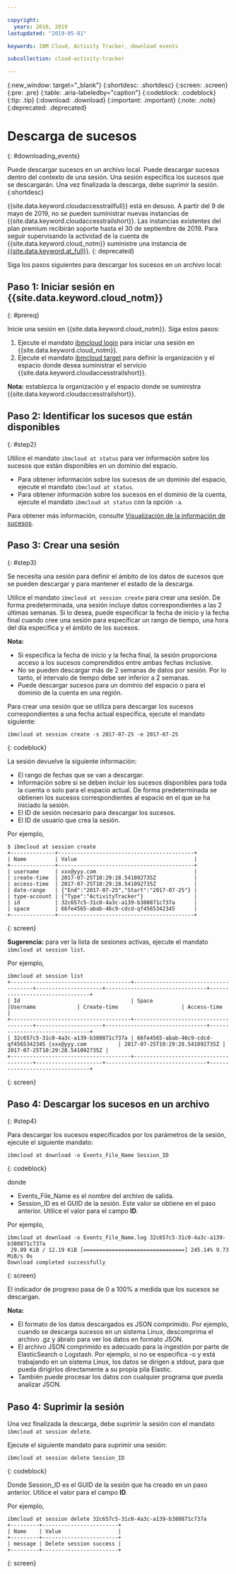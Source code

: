 ```yaml
---

copyright:
  years: 2016, 2019
lastupdated: "2019-05-01"

keywords: IBM Cloud, Activity Tracker, download events

subcollection: cloud-activity-tracker

---
```


{:new_window: target="_blank"}
{:shortdesc: .shortdesc}
{:screen: .screen}
{:pre: .pre}
{:table: .aria-labeledby="caption"}
{:codeblock: .codeblock}
{:tip: .tip}
{:download: .download}
{:important: .important}
{:note: .note}
{:deprecated: .deprecated}

# Descarga de sucesos
{: #downloading_events}

Puede descargar sucesos en un archivo local. Puede descargar sucesos dentro del contexto de una sesión. Una sesión especifica los sucesos que se descargarán. Una vez finalizada la descarga, debe suprimir la sesión.
{:shortdesc}

{{site.data.keyword.cloudaccesstrailfull}} está en desuso. A partir del 9 de mayo de 2019, no se pueden suministrar nuevas instancias de {{site.data.keyword.cloudaccesstrailshort}}. Las instancias existentes del plan premium recibirán soporte hasta el 30 de septiembre de 2019. Para seguir supervisando la actividad de la cuenta de {{site.data.keyword.cloud_notm}} suministre una instancia de [{{site.data.keyword.at_full}}](/docs/services/Activity-Tracker-with-LogDNA?topic=logdnaat-getting-started#getting-started).
{: deprecated}


Siga los pasos siguientes para descargar los sucesos en un archivo local:

## Paso 1: Iniciar sesión en {{site.data.keyword.cloud_notm}}
{: #prereq}

Inicie una sesión en {{site.data.keyword.cloud_notm}}. Siga estos pasos:

1. Ejecute el mandato [ibmcloud login](/docs/cli/reference/ibmcloud?topic=cloud-cli-ibmcloud_cli#ibmcloud_login) para iniciar una sesión en {{site.data.keyword.cloud_notm}}.
2. Ejecute el mandato [ibmcloud target](/docs/cli/reference/ibmcloud?topic=cloud-cli-ibmcloud_cli#ibmcloud_target) para definir la organización y el espacio donde desea suministrar el servicio {{site.data.keyword.cloudaccesstrailshort}}.

**Nota:** establezca la organización y el espacio donde se suministra {{site.data.keyword.cloudaccesstrailshort}}.

## Paso 2: Identificar los sucesos que están disponibles
{: #step2}

Utilice el mandato `ibmcloud at status` para ver información sobre los sucesos que están disponibles en un dominio del espacio.

* Para obtener información sobre los sucesos de un dominio del espacio, ejecute el mandato `ibmcloud at status`.
* Para obtener información sobre los sucesos en el dominio de la cuenta, ejecute el mandato `ibmcloud at status` con la opción `-a`.

Para obtener más información, consulte [Visualización de la información de sucesos](/docs/services/cloud-activity-tracker/how-to?topic=cloud-activity-tracker-viewing_event_status#viewing_event_status).
  


## Paso 3: Crear una sesión
{: #step3}

Se necesita una sesión para definir el ámbito de los datos de sucesos que se pueden descargar y para mantener el estado de la descarga. 

Utilice el mandato `ibmcloud at session create` para crear una sesión. De forma predeterminada, una sesión incluye datos correspondientes a las 2 últimas semanas.  Si lo desea, puede especificar la fecha de inicio y la fecha final cuando cree una sesión para especificar un rango de tiempo, una hora del día específica y el ámbito de los sucesos. 

**Nota:** 

* Si especifica la fecha de inicio y la fecha final, la sesión proporciona acceso a los sucesos comprendidos entre ambas fechas inclusive. 
* No se pueden descargar más de 2 semanas de datos por sesión. Por lo tanto, el intervalo de tiempo debe ser inferior a 2 semanas.
* Puede descargar sucesos para un dominio del espacio o para el dominio de la cuenta en una región.

Para crear una sesión que se utiliza para descargar los sucesos correspondientes a una fecha actual específica, ejecute el mandato siguiente:

```
ibmcloud at session create -s 2017-07-25 -e 2017-07-25
```
{: codeblock}

La sesión devuelve la siguiente información:

* El rango de fechas que se van a descargar.
* Información sobre si se deben incluir los sucesos disponibles para toda la cuenta o solo para el espacio actual. De forma predeterminada se obtienen los sucesos correspondientes al espacio en el que se ha iniciado la sesión.
* El ID de sesión necesario para descargar los sucesos.
* El ID de usuario que crea la sesión.

Por ejemplo,

```
$ ibmcloud at session create
+--------------+-------------------------------------------+
| Name         | Value                                     |
+--------------+-------------------------------------------+
| username     | xxx@yyy.com                               |
| create-time  | 2017-07-25T10:29:28.541092735Z            |
| access-time  | 2017-07-25T10:29:28.541092735Z            |
| date-range   | {"End":"2017-07-25","Start":"2017-07-25"} |
| type-account | {"Type":"ActivityTracker"}                |
| id           | 32c657c5-31c0-4a3c-a139-b380871c737a      |
| space        | 66fe4565-abab-46c9-cdcd-qf4565342345      |
+--------------+-------------------------------------------+
```
{: screen}

**Sugerencia:** para ver la lista de sesiones activas, ejecute el mandato `ibmcloud at session list`.

Por ejemplo,

```
ibmcloud at session list
+--------------------------------------+--------------------------------------+---------------------+--------------------------------+--------------------------------+
| Id                                   | Space                                |Username             | Create-time                    | Access-time                    |
+--------------------------------------+--------------------------------------+---------------------+--------------------------------+--------------------------------+
| 32c657c5-31c0-4a3c-a139-b380871c737a | 66fe4565-abab-46c9-cdcd-qf4565342345 |xxx@yyy.com          | 2017-07-25T10:29:28.541092735Z | 2017-07-25T10:29:28.541092735Z |
+--------------------------------------+--------------------------------------+---------------------+--------------------------------+--------------------------------+
```
{: screen} 


## Paso 4: Descargar los sucesos en un archivo
{: #step4}

Para descargar los sucesos especificados por los parámetros de la sesión, ejecute el siguiente mandato:

```
ibmcloud at download -o Events_File_Name Session_ID
```
{: codeblock}

donde

* Events_File_Name es el nombre del archivo de salida.
* Session_ID es el GUID de la sesión. Este valor se obtiene en el paso anterior. Utilice el valor para el campo **ID**.

Por ejemplo,

```
ibmcloud at download -o Events_File_Name.log 32c657c5-31c0-4a3c-a139-b380871c737a
 29.89 KiB / 12.19 KiB [================================] 245.14% 9.73 MiB/s 0s
Download completed successfully
```
{: screen}

El indicador de progreso pasa de 0 a 100% a medida que los sucesos se descargan.

**Nota:** 

* El formato de los datos descargados es JSON comprimido. Por ejemplo, cuando se descarga sucesos en un sistema Linux, descomprima el archivo .gz y ábralo para ver los datos en formato JSON. 
* El archivo JSON comprimido es adecuado para la ingestión por parte de ElasticSearch o Logstash. Por ejemplo, si no se especifica -o y está trabajando en un sistema Linux, los datos se dirigen a stdout, para que pueda dirigirlos directamente a su propia pila Elastic.
* También puede procesar los datos con cualquier programa que pueda analizar JSON. 

## Paso 4: Suprimir la sesión

Una vez finalizada la descarga, debe suprimir la sesión con el mandato `ibmcloud at session delete`. 

Ejecute el siguiente mandato para suprimir una sesión:

```
ibmcloud at session delete Session_ID
```
{: codeblock}

Donde Session_ID es el GUID de la sesión que ha creado en un paso anterior. Utilice el valor para el campo **ID**.

Por ejemplo,

```
ibmcloud at session delete 32c657c5-31c0-4a3c-a139-b380871c737a
+---------+------------------------+
| Name    | Value                  |
+---------+------------------------+
| message | Delete session success |
+---------+------------------------+
```
{: screen}




